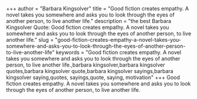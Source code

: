 +++
author = "Barbara Kingsolver"
title = "Good fiction creates empathy. A novel takes you somewhere and asks you to look through the eyes of another person, to live another life."
description = "the best Barbara Kingsolver Quote: Good fiction creates empathy. A novel takes you somewhere and asks you to look through the eyes of another person, to live another life."
slug = "good-fiction-creates-empathy-a-novel-takes-you-somewhere-and-asks-you-to-look-through-the-eyes-of-another-person-to-live-another-life"
keywords = "Good fiction creates empathy. A novel takes you somewhere and asks you to look through the eyes of another person, to live another life.,barbara kingsolver,barbara kingsolver quotes,barbara kingsolver quote,barbara kingsolver sayings,barbara kingsolver saying,quotes, sayings,quote, saying, motivation"
+++
Good fiction creates empathy. A novel takes you somewhere and asks you to look through the eyes of another person, to live another life.
